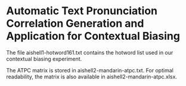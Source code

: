 
# Automatic Text Pronunciation Correlation Generation and Application for Contextual Biasing

The file aishell1-hotword161.txt contains the hotword list used in our contextual biasing experiment.

The ATPC matrix is stored in aishell2-mandarin-atpc.txt. For optimal readability, the matrix is also available in aishell2-mandarin-atpc.xlsx.
